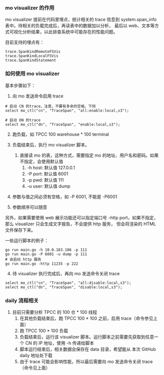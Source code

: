 ### mo visualizer 的作用

mo visualizer 提前在代码里埋点，统计相关的 trace 信息到 system.span_info 表中。待相关的负载完成后，再读表中的数据加以分析，
最后以 web、文本等方式可视化分析结果，以此排查系统中可能存在的性能问题。

目前支持的埋点有：

```golang
trace.SpanKindRemoteFSVis
trace.SpanKindLocalFSVis
trace.SpanKindStatement
```

### 如何使用 mo visualizer
基本步骤如下：
1. 向 mo 发送命令启用 trace
```MySQL
# 启动 CN 的trace，注意，不要有多余的空格，下同
select mo_ctl("cn", "TraceSpan", "all:enable:local,s3");

# 启动 DN 的trace
select mo_ctl("dn", "TraceSpan", "enable:local,s3");
```
2. 跑负载，如 TPCC 100 warehouse * 100 terminal
3. 负载结束后，执行 mo visualizer 脚本。
   1. 直接读 mo 的表，这种方式，需要指定 mo 的地址、用户名和密码。如果不指定，会使用默认值
      1. -h host: 默认值 127.0.0.1
      2. -P port: 默认值 6001
      3. -p pwd:  默认值 111
      4. -u user:  默认值 dump

1. 参数与值之间必须有空格，如 -P 6001, 不能是 -P6001
2. 参数顺序可以随意

另外，如果需要使用 web 展示功能还可以指定端口号 -http port，如果不指定，那么 visualizer 只会生成文字报告，不会提供 http 服务，
但会将渲染的 HTML 文件保存下来。

一些运行脚本的例子：
```
go run main.go -h 10.0.183.106 -p 111
go run main.go -P 6001 -u dump -p 111
# 会启动 http 服务
go run main.go -http 11235 -p 222 
```

4. 待 visualizer 执行完成后，再向 mo 发送命令关闭 trace
```mysql
select mo_ctl("cn", "TraceSpan", "all:disable:local,s3");
select mo_ctl("dn", "TraceSpan", "disable:local,s3");
```

### daily 流程相关
1. 目前只需要分析 TPCC 的 100 仓 * 100 线程
   1. 在其他负载结束后，跑 TPCC 100 * 100 之前，启用 trace（命令参见上面）
   2. 跑 TPCC 100 * 100 负载
   3. 负载结束后，运行该 visualizer 脚本。运行脚本之前需要先获取到任意一个 CN 的 IP 地址，使用 -h 传递给脚本
   4. 脚本运行结束后，相关数据会保存在 data 目录，希望能从 本次 GitHub daily 地址处下载
   5. 由于 trace 可能会影响性能，所以最后需要向 mo 发送命令关闭 trace（命令见上面）




